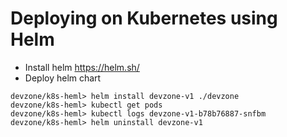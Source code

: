 # Deploying on Kubernetes using Helm

* Install helm https://helm.sh/
* Deploy helm chart

```shell
devzone/k8s-heml> helm install devzone-v1 ./devzone
devzone/k8s-heml> kubectl get pods 
devzone/k8s-heml> kubectl logs devzone-v1-b78b76887-snfbm
devzone/k8s-heml> helm uninstall devzone-v1
```

